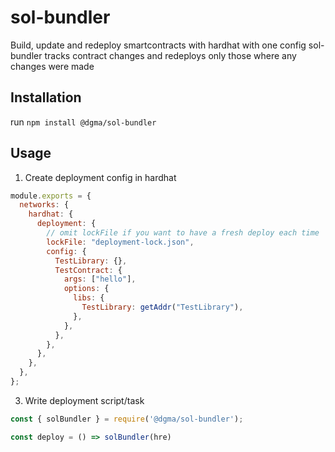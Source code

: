# sol-bundler
Build, update and redeploy smartcontracts with hardhat with one config
sol-bundler tracks contract changes and redeploys only those where any changes were made

## Installation
run `npm install @dgma/sol-bundler`
## Usage
1. Create deployment config in hardhat
```js
module.exports = {
  networks: {
    hardhat: {
      deployment: {
        // omit lockFile if you want to have a fresh deploy each time
        lockFile: "deployment-lock.json",
        config: {
          TestLibrary: {},
          TestContract: {
            args: ["hello"],
            options: {
              libs: {
                TestLibrary: getAddr("TestLibrary"),
              },
            },
          },
        },
      },
    },
  },
};
```
3. Write deployment script/task
```js
const { solBundler } = require('@dgma/sol-bundler');

const deploy = () => solBundler(hre)
```
